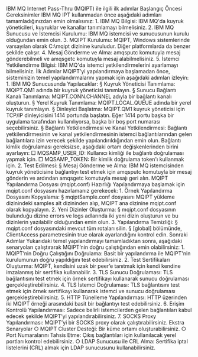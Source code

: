 IBM MQ Internet Pass-Thru (MQIPT) ile ilgili ilk adımlar
Başlangıç Öncesi Gereksinimler
IBM MQ IPT kullanmadan önce aşağıdaki adımları tamamladığınızdan emin olmalısınız:
	1. IBM MQ Bilgisi: IBM MQ'da kuyruk yöneticileri, kuyruklar ve kanallar tanımlamayı bilmelisiniz.
	2. IBM MQ Sunucusu ve İstemcisi Kurulumu: IBM MQ istemcisi ve sunucusunun kurulu olduğundan emin olun.
	3. MQIPT Kurulumu: MQIPT, Windows sistemlerinde varsayılan olarak C:\mqipt dizinine kuruludur. Diğer platformlarda da benzer şekilde çalışır.
	4. Mesaj Gönderme ve Alma: amqsputc komutuyla mesaj gönderebilmeli ve amqsgetc komutuyla mesaj alabilmelisiniz.
	5. İstemci Yetkilendirme Bilgisi: IBM MQ'da istemci yetkilendirmelerini ayarlamayı bilmelisiniz.
İlk Adımlar
MQIPT'yi yapılandırmaya başlamadan önce, sisteminizin temel yapılandırmalarını yapmak için aşağıdaki adımları izleyin:
	1. IBM MQ Sunucusunda Yapılacaklar:
		§ Kuyruk Yöneticisi Tanımlama: MQIPT.QM1 adında bir kuyruk yöneticisi tanımlayın.
		§ Sunucu Bağlantı Kanalı Tanımlama: MQIPT.CONN.CHANNEL adıyla bir bağlantı kanalı oluşturun.
		§ Yerel Kuyruk Tanımlama: MQIPT.LOCAL.QUEUE adında bir yerel kuyruk tanımlayın.
		§ Dinleyici Başlatma: MQIPT.QM1 kuyruk yöneticisi için TCP/IP dinleyicisini 1414 portunda başlatın. Eğer 1414 portu başka bir uygulama tarafından kullanılıyorsa, başka bir boş port numarası seçebilirsiniz.
		§ Bağlantı Yetkilendirmesi ve Kanal Yetkilendirmesi: Bağlantı yetkilendirmesinin ve kanal yetkilendirmesinin istemci bağlantılarından gelen bağlantılara izin verecek şekilde yapılandırıldığından emin olun. Bağlantı kimlik doğrulaması gereksizse, aşağıdaki ortam değişkenlerinden birini ayarlayın:
			□ MQSAMP_USER_ID: Kullanıcı kimliği ile bağlantı doğrulaması yapmak için.
			□ MQSAMP_TOKEN: Bir kimlik doğrulama token'ı kullanmak için.
	2. Test Edilmesi:
		§ Mesaj Gönderme ve Alma: IBM MQ istemcisinden kuyruk yöneticisine bağlantıyı test etmek için amqsputc komutuyla bir mesaj gönderin ve ardından amqsgetc komutuyla mesajı geri alın.
MQIPT Yapılandırma Dosyası (mqipt.conf) Hazırlığı
Yapılandırmaya başlamak için mqipt.conf dosyasını hazırlamanız gerekecek:
	1. Örnek Yapılandırma Dosyasını Kopyalama:
		§ mqiptSample.conf dosyasını MQIPT yükleme dizinindeki samples alt dizininden alıp, MQIPT ana dizinine mqipt.conf olarak kopyalayın.
	2. Yeni Dizinler Oluşturma:
		§ mqipt.conf dosyasının bulunduğu dizine errors ve logs adlarında iki yeni dizin oluşturun ve bu dizinlerin yazılabilir olduğundan emin olun.
	3. Yapılandırma Temizliği:
		§ mqipt.conf dosyasındaki mevcut tüm rotaları silin.
		§ [global] bölümünde, ClientAccess parametresinin true olarak ayarlandığını kontrol edin.
Sonraki Adımlar
Yukarıdaki temel yapılandırmayı tamamladıktan sonra, aşağıdaki senaryoları çalıştırarak MQIPT’nin doğru çalıştığından emin olabilirsiniz:
	1. MQIPT’nin Doğru Çalıştığını Doğrulama: Basit bir yapılandırma ile MQIPT'nin kurulumunun doğru yapıldığını test edebilirsiniz.
	2. Test Sertifikaları Oluşturma: MQIPT, kendisini uzak bir peer’e tanıtmak için kendi kendine imzalanmış bir sertifika kullanabilir.
	3. TLS Sunucu Doğrulaması: TLS bağlantısını test etmek için örnek sertifikayı kullanarak sunucu doğrulaması gerçekleştirebilirsiniz.
	4. TLS İstemci Doğrulaması: TLS bağlantısını test etmek için örnek sertifikayı kullanarak istemci ve sunucu doğrulaması gerçekleştirebilirsiniz.
	5. HTTP Tünelleme Yapılandırması: HTTP üzerinden iki MQIPT örneği arasındaki basit bir bağlantıyı test edebilirsiniz.
	6. Erişim Kontrolü Yapılandırması: Sadece belirli istemcilerden gelen bağlantıları kabul edecek şekilde MQIPT’yi yapılandırabilirsiniz.
	7. SOCKS Proxy Yapılandırması: MQIPT’yi bir SOCKS proxy olarak çalıştırabilirsiniz.
Ekstra Senaryolar
	○ MQIPT Cluster Desteği: Bir küme ortamı oluşturabilirsiniz.
	○ Port Numaralarını Tahsis Etme: Çıkış bağlantıları için kullanılacak yerel portları kontrol edebilirsiniz.
	○ LDAP Sunucusu ile CRL Alma: Sertifika iptal listelerini (CRL) almak için LDAP sunucusunu kullanabilirsiniz.
